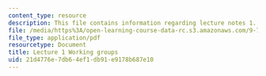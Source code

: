 ```yaml
---
content_type: resource
description: This file contains information regarding lecture notes 1.
file: /media/https%3A/open-learning-course-data-rc.s3.amazonaws.com/9-70-social-psychology-spring-2013/21d4776e7db64ef1db91e9178b687e10_MIT9_70S13_Wrkg_grp_L1.pdf
file_type: application/pdf
resourcetype: Document
title: Lecture 1 Working groups
uid: 21d4776e-7db6-4ef1-db91-e9178b687e10
---
```

